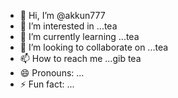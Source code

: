 - 👋 Hi, I’m @akkun777
- 👀 I’m interested in ...tea
- 🌱 I’m currently learning ...tea
- 💞️ I’m looking to collaborate on ...tea
- 📫 How to reach me ...gib tea
- 😄 Pronouns: ...
- ⚡ Fun fact: ...

<!---
akkun777/akkun777 is a ✨ special ✨ repository because its `README.md` (this file) appears on your GitHub profile.
You can click the Preview link to take a look at your changes.
--->
